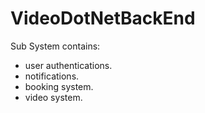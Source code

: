 # VideoDotNetBackEnd

Sub System contains:
- user authentications.
- notifications.
- booking system.
- video system.